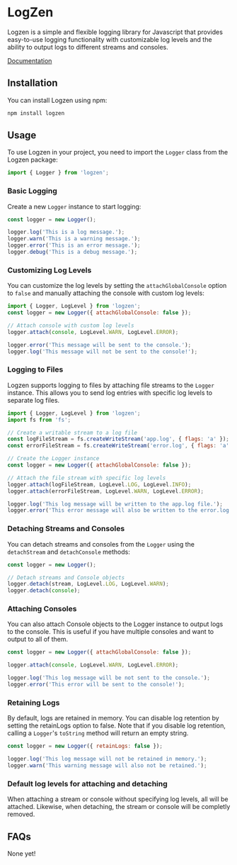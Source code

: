 # LogZen

Logzen is a simple and flexible logging library for Javascript that provides easy-to-use logging functionality with customizable log levels and the ability to output logs to different streams and consoles.

[Documentation](https://james-pre.github.io/logzen)

## Installation

You can install Logzen using npm:

```bash
npm install logzen
```

## Usage

To use Logzen in your project, you need to import the `Logger` class from the Logzen package:

```javascript
import { Logger } from 'logzen';
```

### Basic Logging

Create a new `Logger` instance to start logging:

```javascript
const logger = new Logger();

logger.log('This is a log message.');
logger.warn('This is a warning message.');
logger.error('This is an error message.');
logger.debug('This is a debug message.');
```

### Customizing Log Levels

You can customize the log levels by setting the `attachGlobalConsole` option to `false` and manually attaching the console with custom log levels:

```javascript
import { Logger, LogLevel } from 'logzen';
const logger = new Logger({ attachGlobalConsole: false });

// Attach console with custom log levels
logger.attach(console, LogLevel.WARN, LogLevel.ERROR);

logger.error('This message will be sent to the console.');
logger.log('This message will not be sent to the console!');
```

### Logging to Files

Logzen supports logging to files by attaching file streams to the `Logger` instance. This allows you to send log entries with specific log levels to separate log files.

```javascript
import { Logger, LogLevel } from 'logzen';
import fs from 'fs';

// Create a writable stream to a log file
const logFileStream = fs.createWriteStream('app.log', { flags: 'a' });
const errorFileStream = fs.createWriteStream('error.log', { flags: 'a' });

// Create the Logger instance
const logger = new Logger({ attachGlobalConsole: false });

// Attach the file stream with specific log levels
logger.attach(logFileStream, LogLevel.LOG, LogLevel.INFO);
logger.attach(errorFileStream, LogLevel.WARN, LogLevel.ERROR);

logger.log('This log message will be written to the app.log file.');
logger.error('This error message will also be written to the error.log file.');
```

### Detaching Streams and Consoles

You can detach streams and consoles from the `Logger` using the `detachStream` and `detachConsole` methods:

```javascript
const logger = new Logger();

// Detach streams and Console objects
logger.detach(stream, LogLevel.LOG, LogLevel.WARN);
logger.detach(console);
```

### Attaching Consoles

You can also attach Console objects to the Logger instance to output logs to the console. This is useful if you have multiple consoles and want to output to all of them.

```javascript
const logger = new Logger({ attachGlobalConsole: false });

logger.attach(console, LogLevel.WARN, LogLevel.ERROR);

logger.log('This log message will be not sent to the console.');
logger.error('This error will be sent to the console!');
```

### Retaining Logs

By default, logs are retained in memory. You can disable log retention by setting the retainLogs option to false. Note that if you disable log retention, calling a `Logger`'s `toString` method will return an empty string.

```javascript
const logger = new Logger({ retainLogs: false });

logger.log('This log message will not be retained in memory.');
logger.warn('This warning message will also not be retained.');
```

### Default log levels for attaching and detaching

When attaching a stream or console without specifying log levels, all will be attached. Likewise, when detaching, the stream or console will be completly removed.

## FAQs

None yet!
